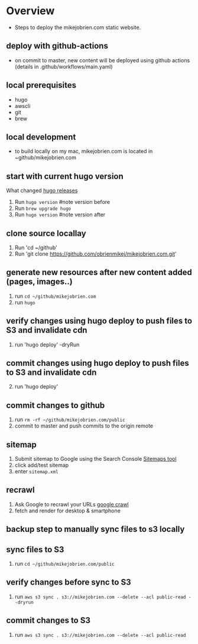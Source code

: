 # Overview
- Steps to deploy the mikejobrien.com static website.

## deploy with github-actions
- on commit to master, new content will be deployed using github actions (details in .github/workflows/main.yaml)

## local prerequisites
- hugo
- awscli
- git
- brew

## local development
- to build locally on my mac, mikejobrien.com is located in ~github/mikejobrien.com

## start with current hugo version
What changed [hugo releases](https://github.com/gohugoio/hugo/releases)
1. Run `hugo version` #note version before
2. Run `brew upgrade hugo`
3. Run `hugo version` #note version after

## clone source locallay
1. Run 'cd ~/github'
1. Run 'git clone https://github.com/obrienmikej/mikejobrien.com.git'

## generate new resources after new content added (pages, images..)
1. run `cd ~/github/mikejobrien.com`
2. run `hugo`

## verify changes using hugo deploy to push files to S3 and invalidate cdn
1. run 'hugo deploy' -dryRun

## commit changes using hugo deploy to push files to S3 and invalidate cdn
2. run 'hugo deploy'

## commit changes to github
1. run `rm -rf ~/github/mikejobrien.com/public`
2. commit to master and push commits to the origin remote

## sitemap
1. Submit sitemap to Google using the Search Console [Sitemaps tool](https://search.google.com/search-console/sitemaps)
2. click add/test sitemap
3. enter `sitemap.xml`

## recrawl
1. Ask Google to recrawl your URLs [google crawl](https://search.google.com/search-console)
2. fetch and render for desktop & smartphone

## backup step to manually sync files to s3 locally

## sync files to S3
1. run `cd ~/github/mikejobrien.com/public`

## verify changes before sync to S3
1. run `aws s3 sync . s3://mikejobrien.com --delete --acl public-read --dryrun`

## commit changes to S3
1. run `aws s3 sync . s3://mikejobrien.com --delete --acl public-read`
